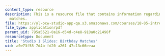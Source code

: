 ```yaml
---
content_type: resource
description: This is a resource file that contains information regarding birthday
  matches.
file: https://ol-ocw-studio-app-qa.s3.amazonaws.com/courses/18-05-introduction-to-probability-and-statistics-spring-2014/a0e73f587d4bfd20a26147c13c66eeaa_MIT18_05S14_studio1_slides.pdf
file_type: application/pdf
parent_uid: 795a5521-0a16-d54d-c4e8-910a0c21496f
resourcetype: Document
title: 'Studio 1 Slides: Birthday Matches'
uid: a0e73f58-7d4b-fd20-a261-47c13c66eeaa
---
```

